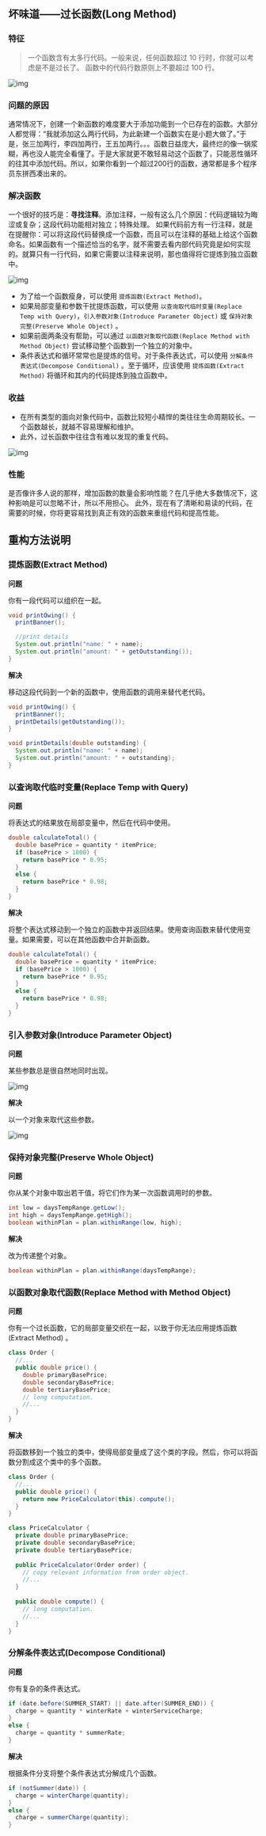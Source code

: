 ## 坏味道——过长函数(Long Method)

### 特征

> 一个函数含有太多行代码。一般来说，任何函数超过 10 行时，你就可以考虑是不是过长了。
> 函数中的代码行数原则上不要超过 100 行。

![img](http://dunwu.test.upcdn.net/images/refactor/long-method-1.png)

### 问题的原因

通常情况下，创建一个新函数的难度要大于添加功能到一个已存在的函数。大部分人都觉得：“我就添加这么两行代码，为此新建一个函数实在是小题大做了。”于是，张三加两行，李四加两行，王五加两行。。。函数日益庞大，最终烂的像一锅浆糊，再也没人能完全看懂了。于是大家就更不敢轻易动这个函数了，只能恶性循环的往其中添加代码。所以，如果你看到一个超过200行的函数，通常都是多个程序员东拼西凑出来的。

### 解决函数

一个很好的技巧是：**寻找注释**。添加注释，一般有这么几个原因：代码逻辑较为晦涩或复杂；这段代码功能相对独立；特殊处理。
如果代码前方有一行注释，就是在提醒你：可以将这段代码替换成一个函数，而且可以在注释的基础上给这个函数命名。如果函数有一个描述恰当的名字，就不需要去看内部代码究竟是如何实现的。就算只有一行代码，如果它需要以注释来说明，那也值得将它提炼到独立函数中。

![img](http://dunwu.test.upcdn.net/images/refactor/long-method-2.png)

- 为了给一个函数瘦身，可以使用 `提炼函数(Extract Method)`。
- 如果局部变量和参数干扰提炼函数，可以使用 `以查询取代临时变量(Replace Temp with Query)`，`引入参数对象(Introduce Parameter Object)` 或 `保持对象完整(Preserve Whole Object)` 。
- 如果前面两条没有帮助，可以通过 `以函数对象取代函数(Replace Method with Method Object)` 尝试移动整个函数到一个独立的对象中。
- 条件表达式和循环常常也是提炼的信号。对于条件表达式，可以使用 `分解条件表达式(Decompose Conditional)` 。至于循环，应该使用  `提炼函数(Extract Method)` 将循环和其内的代码提炼到独立函数中。

### 收益

- 在所有类型的面向对象代码中，函数比较短小精悍的类往往生命周期较长。一个函数越长，就越不容易理解和维护。
- 此外，过长函数中往往含有难以发现的重复代码。

![img](http://dunwu.test.upcdn.net/images/refactor/long-method-3.png)

### 性能

是否像许多人说的那样，增加函数的数量会影响性能？在几乎绝大多数情况下，这种影响是可以忽略不计，所以不用担心。
此外，现在有了清晰和易读的代码，在需要的时候，你将更容易找到真正有效的函数来重组代码和提高性能。

## 重构方法说明

### 提炼函数(Extract Method)

**问题**

你有一段代码可以组织在一起。

```java
void printOwing() {
  printBanner();

  //print details
  System.out.println("name: " + name);
  System.out.println("amount: " + getOutstanding());
}
```
**解决**

移动这段代码到一个新的函数中，使用函数的调用来替代老代码。

```java
void printOwing() {
  printBanner();
  printDetails(getOutstanding());
}

void printDetails(double outstanding) {
  System.out.println("name: " + name);
  System.out.println("amount: " + outstanding);
}
```

### 以查询取代临时变量(Replace Temp with Query)

**问题**

将表达式的结果放在局部变量中，然后在代码中使用。

```java
double calculateTotal() {
  double basePrice = quantity * itemPrice;
  if (basePrice > 1000) {
    return basePrice * 0.95;
  }
  else {
    return basePrice * 0.98;
  }
}
```

**解决**

将整个表达式移动到一个独立的函数中并返回结果。使用查询函数来替代使用变量。如果需要，可以在其他函数中合并新函数。

```java
double calculateTotal() {
  double basePrice = quantity * itemPrice;
  if (basePrice > 1000) {
    return basePrice * 0.95;
  }
  else {
    return basePrice * 0.98;
  }
}
```

### 引入参数对象(Introduce Parameter Object)

**问题**

某些参数总是很自然地同时出现。

![img](http://dunwu.test.upcdn.net/images/refactor/introduce-parameter-object-before.png)

**解决**

以一个对象来取代这些参数。

![img](http://dunwu.test.upcdn.net/images/refactor/introduce-parameter-object-after.png)

### 保持对象完整(Preserve Whole Object)
**问题**

你从某个对象中取出若干值，将它们作为某一次函数调用时的参数。

```java
int low = daysTempRange.getLow();
int high = daysTempRange.getHigh();
boolean withinPlan = plan.withinRange(low, high);
```

**解决**

改为传递整个对象。

```java
boolean withinPlan = plan.withinRange(daysTempRange);
```

### 以函数对象取代函数(Replace Method with Method Object)

**问题**

你有一个过长函数，它的局部变量交织在一起，以致于你无法应用提炼函数(Extract Method) 。

```java
class Order {
  //...
  public double price() {
    double primaryBasePrice;
    double secondaryBasePrice;
    double tertiaryBasePrice;
    // long computation.
    //...
  }
}
```

**解决**

将函数移到一个独立的类中，使得局部变量成了这个类的字段。然后，你可以将函数分割成这个类中的多个函数。

```java
class Order {
  //...
  public double price() {
    return new PriceCalculator(this).compute();
  }
}

class PriceCalculator {
  private double primaryBasePrice;
  private double secondaryBasePrice;
  private double tertiaryBasePrice;
  
  public PriceCalculator(Order order) {
    // copy relevant information from order object.
    //...
  }
  
  public double compute() {
    // long computation.
    //...
  }
}
```

### 分解条件表达式(Decompose Conditional)

**问题**

你有复杂的条件表达式。

```java
if (date.before(SUMMER_START) || date.after(SUMMER_END)) {
  charge = quantity * winterRate + winterServiceCharge;
}
else {
  charge = quantity * summerRate;
}
```

**解决**

根据条件分支将整个条件表达式分解成几个函数。

```java
if (notSummer(date)) {
  charge = winterCharge(quantity);
}
else {
  charge = summerCharge(quantity);
}
```
